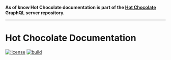 **As of know Hot Chocolate documentation is part of the [Hot Chocolate](https://github.com/ChilliCream/hotchocolate) GraphQL server repository.**

---

# Hot Chocolate Documentation

[![license](https://img.shields.io/github/license/ChilliCream/hotchocolate-docs.svg)](https://github.com/ChilliCream/hotchocolate-docs/blob/master/LICENSE)
[![build](https://img.shields.io/circleci/project/github/ChilliCream/hotchocolate-docs.svg)](https://circleci.com/gh/ChilliCream/hotchocolate-docs/tree/master)
